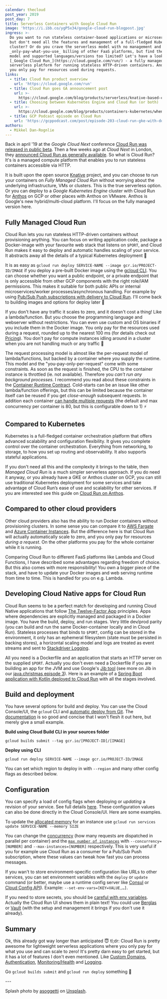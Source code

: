 ```yaml
---
calendar: thecloud
post_year: 2019
post_day: 7
title: Serverless Containers with Google Cloud Run
image: 'https://i.ibb.co/ygP5x34/google-cloud-run-blogpost.jpg'
ingress: >-
  Do you want to run stateless container-based applications or microservices,
  but don't need all the features and management of a full-fledged Kubernetes
  cluster? Or do you crave the serverless model with no management and
  _only-pay-what-you-use_ billing of other FaaS platforms, but find the runtime
  model and supported languages/versions too limited? Let's have a look at
  [_Google Cloud Run_](https://cloud.google.com/run/) - a fully managed
  serverless platform for running stateless HTTP-driven containers. And where
  you only pay for resources used during requests.
links:
  - title: Cloud Run product overview
    url: 'https://cloud.google.com/run'
  - title: Cloud Run goes GA announcement post
    url: >-
      https://cloud.google.com/blog/products/serverless/knative-based-cloud-run-services-are-ga
  - title: Choosing between Kubernetes Engine and Cloud Run (or both)
    url: >-
      https://cloud.google.com/blog/products/containers-kubernetes/when-to-use-google-kubernetes-engine-vs-cloud-run-for-containers
  - title: GCP Podcast episode on Cloud Run
    url: 'https://gcppodcast.com/post/episode-203-cloud-run-gke-with-donna-malayeri/'
authors:
  - Mikkel Dan-Rognlie
---
```

Back in april '19 at the _Google Cloud Next_ conference [Cloud Run was released in public beta](https://cloud.google.com/blog/products/serverless/announcing-cloud-run-the-newest-member-of-our-serverless-compute-stack). Then a few weeks ago at _Cloud Next_ in London, they [announced Cloud Run as generally available](https://cloud.google.com/blog/products/serverless/knative-based-cloud-run-services-are-ga). So what is Cloud Run? It's is a managed compute platform that enables you to run stateless containers accessible via HTTP.

It is built upon the open source [Knative](https://knative.dev/) project, and you can choose to run your containers on _Fully Managed Cloud Run_ without worrying about the underlying infrastructure, VMs or clusters. This is the true serverless option. Or you can deploy to a _Google Kubernetes Engine_ cluster with Cloud Run for [Anthos](https://cloud.google.com/anthos/) on GCP or other places with Anthos on VMware. Anthos is Google's new hybrid/multi-cloud platform. I'll focus on the fully managed version here.

## Fully Managed Cloud Run

Cloud Run lets you run stateless HTTP-driven containers without provisioning anything. You can focus on writing application code, package a Docker-image with your favourite web stack that listens on `$PORT`, and Cloud Run makes it easy to deploy and automatic handles scaling of your service. It abstracts away all the details of a typical Kubernetes deployment 🤯

It is as easy as `gcloud run deploy SERVICE-NAME --image gcr.io/PROJECT-ID/IMAGE` if you deploy a pre-built Docker image using the [gcloud CLI](https://cloud.google.com/sdk/docs/). You can choose whether you want a public endpoint, or a private endpoint that is only accessible from other GCP components with the right role/IAM permissions. This makes it suitable for both public APIs or internal microservices/worker processes/asynchronous handling. For example by using [Pub/Sub Push subscriptions with delivery to Cloud Run](https://cloud.google.com/run/docs/triggering/pubsub-push). I'll come back to building images and options for deploy later 🚀 

If you don't have any traffic it scales to zero, and it doesn't cost a thing! Like a lambda/function. But you choose the programming language and webserver without restrictions. You can even use custom and OS binaries if you include them in the Docker image. You only pay for the resources used during a request, rounded up to the nearest 100 ms (for details check out [Pricing](https://cloud.google.com/run/pricing)). You don't pay for compute instances idling around in a cluster when you are not handling much or any traffic 🎉

The request processing model is almost like the per-request model of lambda/functions, but backed by a container where _you_ supply the runtime. This model and the "you-pay-only-per-request" come with some constraints. As soon as the request is finished, the CPU to the container instance is throttled (ie. not available). Therefore you _can't run any background processes._ I recommend you read about these constraints in the [Container Runtime Contract](https://cloud.google.com/run/docs/reference/container-contract). Cold-starts can be an issue like other lambda/function offerings, but this can be limited because the container itself can be reused if you get _close-enough_ subsequent requests. In addition each container [can handle multiple requests](https://cloud.google.com/run/docs/about-concurrency) (the default and max concurrency per container is 80, but this is configurable down to 1) ⚡️

## Compared to Kubernetes

Kubernetes is a full-fledged container orchestration platform that offers advanced scalability and configuration flexibility. It gives you complete control over the container orchestration. Everything from networking, to storage, to how you set up routing and observability. It also supports stateful applications. 

If you don't need all this and the complexity it brings to the table, then _Managed Cloud Run_ is a much simpler serverless approach. If you do need it anyway, or you already have a GKE or Anthos cluster on GCP, you can still use traditional Kubernetes deployment for some services and take advantage of Cloud Run’s ease of use and scalability for other services. If you are interested see this guide on [Cloud Run on Anthos](https://cloud.google.com/run/docs/quickstarts/prebuilt-deploy-gke).

## Compared to other cloud providers

Other cloud providers also has the ability to run Docker containers without provisioning clusters. In some sense you can compare it to [AWS Fargate](https://aws.amazon.com/fargate/) and [Azure Container Instances](https://azure.microsoft.com/en-us/services/container-instances/). But the difference here is that Cloud Run will actually automatically scale to zero, and you only pay for resources _during a request_. On the other platforms you pay for the whole container while it is running.

Comparing Cloud Run to different FaaS platforms like Lambda and Cloud Functions, I have described some advantages regarding freedom of choice. But this also comes with more responsibility! You own a bigger piece of the stack, and have to update your Docker images and web serving runtime from time to time. This is handled for you on e.g. Lambda. 

## Developing Cloud Native apps for Cloud Run

Cloud Run seems to be a perfect match for developing and running Cloud Native applications that follow [The Twelve-Factor App](https://12factor.net/) principles. Apps where dependencies are explicitly managed and packaged in a Docker image. You have the build, deploy, and run stages. Very little dev/prod parity (you can build and run the same Docker-container locally and in Cloud Run). Stateless processes that binds to `$PORT`, config can be stored in the environment, it only has an ephemeral filesystem (state must be persisted in backing stores), a horizontal scaling model and logs are treated as event streams and sent to [Stackdriver Logging](https://cloud.google.com/logging/).   

All you need is a Dockerfile and an application that starts an HTTP server on the supplied `$PORT`. Actually you don't even need a Dockerfile if you are building an app for the JVM and use Google's [Jib tool](https://github.com/GoogleContainerTools/jib) (see more on Jib in our [java.christmas episode 3](https://java.christmas/2019/3)). Here is an example of a [Spring Boot application with Kotlin deployed to Cloud Run](https://codelabs.developers.google.com/codelabs/cloud-kotlin-jib-cloud-run/) with all the stages involved.

## Build and deployment

You have several options for build and deploy. You can use the Cloud Console/UI, the `gcloud` CLI and [automatic deploy from Git](https://cloud.google.com/run/docs/continuous-deployment-with-cloud-build). The [documentation](https://cloud.google.com/run/docs/building/containers) is so good and concise that I won't flesh it out here, but merely give a small example. 

**Build using Cloud Build CLI in your sources folder** 

`gcloud builds submit --tag gcr.io/[PROJECT-ID]/[IMAGE]`

**Deploy using CLI**

`gcloud run deploy SERVICE-NAME --image gcr.io/PROJECT-ID/IMAGE`

You can set which region to deploy in with `--region` and many other config flags as described below.

## Configuration

You can specify a load of config flags when deploying or _updating_ a revision of your service. See full details [here](https://cloud.google.com/sdk/gcloud/reference/run/deploy). These configuration values can also be done directly in the Cloud Console/UI. Here are some examples. 

To update the [allocated memory](https://cloud.google.com/run/docs/configuring/memory-limits) for an instance use `gcloud run services update SERVICE-NAME --memory SIZE` 

You can change the [concurrency](https://cloud.google.com/run/docs/configuring/concurrency) (how many requests are dispatched in parallel per container) and the [`max number of instances`](https://cloud.google.com/run/docs/configuring/max-instances) with `--concurrency=[NUMBER]` and `--max-instances=[NUMBER]` respectively. This is very useful if you for example use Cloud Run as a consumer for a Pub/Sub Push subscription, where these values can tweak how fast you can process messages. 

If you wan't to store environment-specific configuration like URLs to other services, you can set environment variables with the `deploy` or `update` command (or better, maybe use a runtime config server like [Consul](https://www.consul.io/) or [Cloud Config API](https://cloud.google.com/deployment-manager/runtime-configurator/reference/rest/)). Example: `--set-env-vars=[KEY=VALUE,…]`. 

If you need to store secrets, you should be [careful with env variables](https://diogomonica.com/2017/03/27/why-you-shouldnt-use-env-variables-for-secret-data/). Actually the Cloud Run UI shows them in plain text! You could use [Berglas](https://github.com/GoogleCloudPlatform/berglas) or [Vault](https://www.vaultproject.io/) (with the setup and management it brings if you don't use it already).

## Summary

Ok, this already got way longer than anticipated 😇 tl;dr: Cloud Run is pretty awesome for lightweight serverless applications where you only pay for what you use and can scale to zero! It's pretty darn easy to get started, but it has a lot of features I don't even mentioned. Like [Custom Domains](https://cloud.google.com/run/docs/mapping-custom-domains), [Authentication](https://cloud.google.com/run/docs/authenticating/overview), [Monitoring/Health](https://cloud.google.com/run/docs/monitoring) and [Logging](https://cloud.google.com/run/docs/logging).

Go `gcloud builds submit` and `gcloud run deploy` something 🚀  

\---

Splash photo by [asoggetti](https://unsplash.com/@asoggetti?utm_source=unsplash&utm_medium=referral&utm_content=creditCopyText) on [Unsplash](https://unsplash.com/?utm_source=unsplash&utm_medium=referral&utm_content=creditCopyText).
